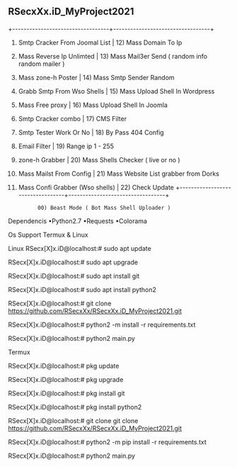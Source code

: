 ## RSecxXx.iD_MyProject2021

+----------------------------------+----------------------------------+
 1) Smtp Cracker From Joomal List   | 12) Mass Domain To Ip

 2) Mass Reverse Ip Unlimted        | 13) Mass Mail3er Send ( random info random mailer )
 
 3) Mass zone-h Poster              | 14) Mass Smtp Sender Random
 
 4) Grabb Smtp From Wso Shells      | 15) Mass Upload Shell In Wordpress
 
 5) Mass Free proxy                 | 16) Mass Upload Shell In Joomla
 
 6) Smtp Cracker combo              | 17) CMS Filter
 
 7) Smtp Tester Work Or No          | 18) By Pass 404 Config
 
 8) Email Filter                    | 19) Range ip 1 - 255
 
 9) zone-h Grabber                  | 20) Mass Shells Checker ( live or no )

10) Mass Mailst From Config         | 21) Mass Website List grabber from Dorks

11) Mass Confi Grabber (Wso shells) | 22) Check Update
 +----------------------------------+----------------------------------+
              
              00) Beast Mode ( Bot Mass Shell Uploader )

Dependencis
•Python2.7
•Requests
•Colorama

Os Support
Termux & Linux

Linux
RSecx[X]x.iD@localhost:# sudo apt update

RSecx[X]x.iD@localhost:# sudo apt upgrade

RSecx[X]x.iD@localhost:# sudo apt install git

RSecx[X]x.iD@localhost:# sudo apt install python2

RSecx[X]x.iD@localhost:# git clone https://github.com/RSecxXx/RSecxXx.iD_MyProject2021.git

RSecx[X]x.iD@localhost:# python2 -m install -r requirements.txt

RSecx[X]x.iD@localhost:# python2 main.py

Termux

RSecx[X]x.iD@localhost:# pkg update

RSecx[X]x.iD@localhost:# pkg upgrade

RSecx[X]x.iD@localhost:# pkg install git

RSecx[X]x.iD@localhost:# pkg install python2

RSecx[X]x.iD@localhost:# git clone git clone https://github.com/RSecxXx/RSecxXx.iD_MyProject2021.git

RSecx[X]x.iD@localhost:# python2 -m pip install -r requirements.txt

RSecx[X]x.iD@localhost:# python2 main.py
